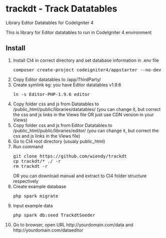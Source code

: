 # trackdt - Track Datatables
Library Editor Datatables for CodeIgniter 4

This is library for Editor datatables to run in CodeIgniter 4 environment

<h2>Install</h2>
<ol>
  <li>Install CI4 in correct directory and set database information in .env file<pre>composer create-project codeigniter4/appstarter --no-dev public_html</pre></li>
  <li>Copy Editor datatables to /app/ThirdParty/</li>
  <li>Create symlink eg: you have Editor datatables v1.9.6<pre>ln -s Editor-PHP-1.9.6 editor</pre></li>
  <li>Copy folder css and js from Datatables to /public_html/public/libraries/datatables/ (you can change it, 
    but correct the css and js links in the Views file OR just use CDN version in your Views)</li>
  <li>Copy folder css and js from Editor Datatables to /public_html/public/libraries/editor/ (you can change it, 
    but correct the css and js links in the Views file)</li>
  <li>Go to CI4 root directory (usualy public_html)</li>
  <li>Run command <pre>git clone https://github.com/wiendy/trackdt<br>cp trackdt/* ./ -r<br>rm trackdt -r</pre> 
    OR you can download manual and extract to CI4 folder structure respectively</li>
  <li>Create example database <pre>php spark migrate</pre></li>
  <li>Input example data <pre>php spark db:seed TrackdtSeeder</pre></li>
  <li>Go to browser, open URL http://yourdomain.com/data and http://yourdomain.com/dataeditor</li>
</ol>
